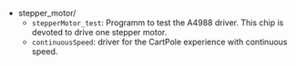 
* stepper_motor/
    * `stepperMotor_test`: Programm to test the A4988 driver. This chip is devoted to drive one stepper motor. 
    * `continuousSpeed`: driver for the CartPole experience with continuous speed.  
    

